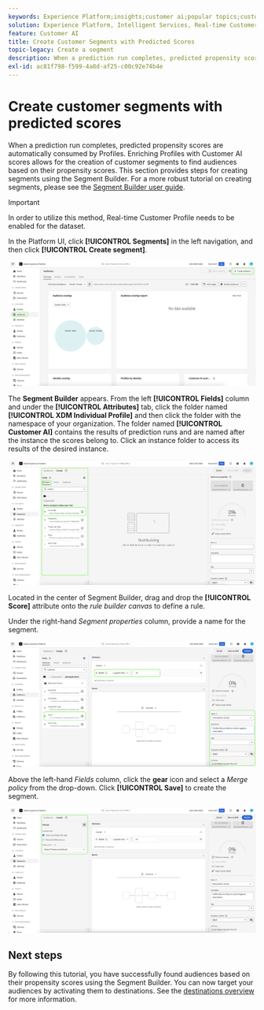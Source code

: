 ```yaml
---
keywords: Experience Platform;insights;customer ai;popular topics;customer ai segments
solution: Experience Platform, Intelligent Services, Real-time Customer Data Platform
feature: Customer AI
title: Create Customer Segments with Predicted Scores
topic-legacy: Create a segment
description: When a prediction run completes, predicted propensity scores are automatically consumed by Profiles. Enriching Profiles with Customer AI scores allows for the creation of customer segments to find audiences based on their propensity scores. This section provides steps for creating segments using the Segment Builder.
exl-id: ac81f798-f599-4a8d-af25-c00c92e74b4e
---
```

# Create customer segments with predicted scores

When a prediction run completes, predicted propensity scores are automatically consumed by Profiles. Enriching Profiles with Customer AI scores allows for the creation of customer segments to find audiences based on their propensity scores. This section provides steps for creating segments using the Segment Builder. For a more robust tutorial on creating segments, please see the [Segment Builder user guide](../../../segmentation/ui/segment-builder.md).

>[!IMPORTANT]
>
>In order to utilize this method, Real-time Customer Profile needs to be enabled for the dataset.

In the Platform UI, click **[!UICONTROL Segments]** in the left navigation, and then click **[!UICONTROL Create segment]**. 

![](../images/user-guide/segments.png)

The **Segment Builder** appears. From the left **[!UICONTROL Fields]** column and under the **[!UICONTROL Attributes]** tab, click the folder named **[!UICONTROL XDM Individual Profile]** and then click the folder with the namespace of your organization. The folder named **[!UICONTROL Customer AI]** contains the results of prediction runs and are named after the instance the scores belong to. Click an instance folder to access its results of the desired instance.

![](../images/user-guide/results.png)

Located in the center of Segment Builder, drag and drop the **[!UICONTROL Score]** attribute onto the *rule builder canvas* to define a rule.

Under the right-hand *Segment properties* column, provide a name for the segment.

![](../images/user-guide/properties.png)

Above the left-hand *Fields* column, click the **gear** icon and select a *Merge policy* from the drop-down. Click **[!UICONTROL Save]** to create the segment.

![](../images/user-guide/merge_policy.png)

## Next steps

By following this tutorial, you have successfully found audiences based on their propensity scores using the Segment Builder. You can now target your audiences by activating them to destinations. See the [destinations overview](../../../destinations/home.md) for more information.
